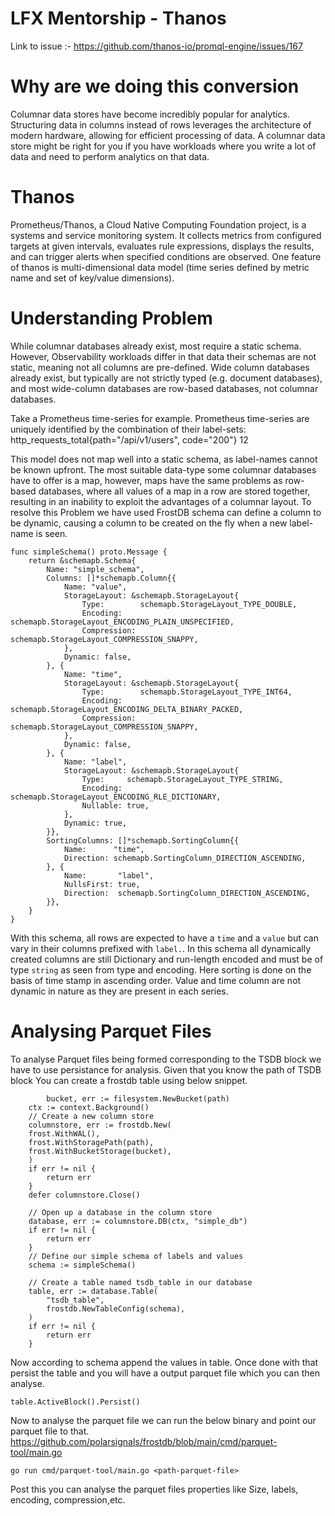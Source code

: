 # LFX Mentorship - Thanos
Link to issue :- https://github.com/thanos-io/promql-engine/issues/167

# Why are we doing this conversion
Columnar data stores have become incredibly popular for analytics. Structuring data in columns instead of rows leverages the architecture of modern hardware, allowing for efficient processing of data. A columnar data store might be right for you if you have workloads where you write a lot of data and need to perform analytics on that data.

# Thanos
Prometheus/Thanos, a Cloud Native Computing Foundation project, is a systems and service monitoring system. It collects metrics from configured targets at given intervals, evaluates rule expressions, displays the results, and can trigger alerts when specified conditions are observed.
One feature of thanos is multi-dimensional data model (time series defined by metric name and set of key/value dimensions).

# Understanding Problem
While columnar databases already exist, most require a static schema. However, Observability workloads differ in that data their schemas are not static, meaning not all columns are pre-defined. Wide column databases already exist, but typically are not strictly typed (e.g. document databases), and most wide-column databases are row-based databases, not columnar databases.

Take a Prometheus time-series for example. Prometheus time-series are uniquely identified by the combination of their label-sets:
               http_requests_total{path="/api/v1/users", code="200"} 12

This model does not map well into a static schema, as label-names cannot be known upfront. The most suitable data-type some columnar databases have to offer is a map, however, maps have the same problems as row-based databases, where all values of a map in a row are stored together, resulting in an inability to exploit the advantages of a columnar layout.
To resolve this Problem we have used FrostDB schema can define a column to be dynamic, causing a column to be created on the fly when a new label-name is seen.

```
func simpleSchema() proto.Message {
	return &schemapb.Schema{
		Name: "simple_schema",
		Columns: []*schemapb.Column{{
			Name: "value",
			StorageLayout: &schemapb.StorageLayout{
				Type:        schemapb.StorageLayout_TYPE_DOUBLE,
				Encoding:    schemapb.StorageLayout_ENCODING_PLAIN_UNSPECIFIED,
				Compression: schemapb.StorageLayout_COMPRESSION_SNAPPY,
			},
			Dynamic: false,
		}, {
			Name: "time",
			StorageLayout: &schemapb.StorageLayout{
				Type:        schemapb.StorageLayout_TYPE_INT64,
				Encoding:    schemapb.StorageLayout_ENCODING_DELTA_BINARY_PACKED,
				Compression: schemapb.StorageLayout_COMPRESSION_SNAPPY,
			},
			Dynamic: false,
		}, {
			Name: "label",
			StorageLayout: &schemapb.StorageLayout{
				Type:     schemapb.StorageLayout_TYPE_STRING,
				Encoding: schemapb.StorageLayout_ENCODING_RLE_DICTIONARY,
				Nullable: true,
			},
			Dynamic: true,
		}},
		SortingColumns: []*schemapb.SortingColumn{{
			Name:      "time",
			Direction: schemapb.SortingColumn_DIRECTION_ASCENDING,
		}, {
			Name:       "label",
			NullsFirst: true,
			Direction:  schemapb.SortingColumn_DIRECTION_ASCENDING,
		}},
	}
}
```

With this schema, all rows are expected to have a `time` and a `value` but can vary in their columns prefixed with `label.`. In this schema all dynamically created columns are still Dictionary and run-length encoded and must be of type `string` as seen from type and encoding.
Here sorting is done on the basis of time stamp in ascending order.
Value and time column are not dynamic in nature as they are present in each series.

# Analysing Parquet Files

To analyse Parquet files being formed corresponding to the TSDB block we have to use persistance for analysis.
Given that you know the path of TSDB block
You can create a frostdb table using below snippet.
```
        bucket, err := filesystem.NewBucket(path)
	ctx := context.Background()
	// Create a new column store
	columnstore, err := frostdb.New(
	frost.WithWAL(),
	frost.WithStoragePath(path),
	frost.WithBucketStorage(bucket),
	)
	if err != nil {
		return err
	}
	defer columnstore.Close()

	// Open up a database in the column store
	database, err := columnstore.DB(ctx, "simple_db")
	if err != nil {
		return err
	}
	// Define our simple schema of labels and values
	schema := simpleSchema()

	// Create a table named tsdb_table in our database
	table, err := database.Table(
		"tsdb_table",
		frostdb.NewTableConfig(schema),
	)
	if err != nil {
		return err
	}
```
Now according to schema append the values in table.
Once done with that persist the table and you will have a output parquet file which you can then analyse.
```
table.ActiveBlock().Persist()
```
Now to analyse the parquet file we can run the below binary and point our parquet file to that.
https://github.com/polarsignals/frostdb/blob/main/cmd/parquet-tool/main.go

```
go run cmd/parquet-tool/main.go <path-parquet-file>
```
Post this you can analyse the parquet files properties like Size, labels, encoding, compression,etc.
